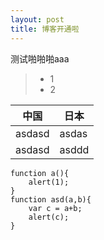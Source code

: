 ```yaml
---
layout: post
title: 博客开通啦
---
```


测试啪啪啪aaa

> * 1
> * 2


|	中国	| 日本	|
|---------|-----	|
|asdasd	|asdas	|
|asdasd	|asddd	|



	function a(){  
		alert(1);  
	}
	function asd(a,b){
		var c = a+b;
		alert(c);
	}
